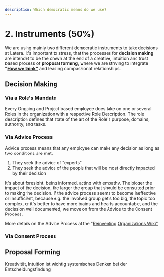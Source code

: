 ```yaml
---
description: Which democratic means do we use?
---
```


# 2. Instruments \(50%\)

We are using mainly two different democratic instruments to take decisions at Latera. It's important to stress, that the processes for **decision making** are intendet to be the crown at the end of a creative, intuition and trust based process of **proposal forming,** where we are striving to integrate **"**[**How we think"**](../ii.-how-we-think/) and leading compassionat relationships. 



## Decision Making

### Via a Role's Mandate

Every Ongoing and Project based employee does take on one or several Roles in the organization with a respective Role Description. The role description defines that state of the art of the Role's purpose, domains, authority, and tasks. 

### Via Advice Process  

Advice process means that any employee can make any decision as long as two conditions are met.

1. They seek the advice of "experts"
2. They seek the advice of the people that will be most directly impacted by their decision

It's about foresight, being informed, acting with empathy. The bigger the impact of the decision, the larger the group that should be consulted prior to making the decision. If the advice process seems to become ineffective or insufficient, because e.g. the involved group get's too big, the topic too complex, or it's better to have more brains and hearts accountable, and the decission well documented, we move on from the Advice to the Consent Process.

More details on the Advice Process at the "[Reinventing](http://www.reinventingorganizationswiki.com/Decision_Making) [Organizations Wiki"](http://www.reinventingorganizationswiki.com/Decision_Making)

### Via Consent Process 



## Proposal Forming 





Kreativität, Intuition ist wichtig  systemisches Denken bei der Entscheidungsfindung 



